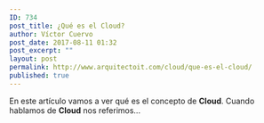 ```yaml
---
ID: 734
post_title: ¿Qué es el Cloud?
author: Víctor Cuervo
post_date: 2017-08-11 01:32
post_excerpt: ""
layout: post
permalink: http://www.arquitectoit.com/cloud/que-es-el-cloud/
published: true
---
```

En este artículo vamos a ver qué es el concepto de **Cloud**. Cuando hablamos de **Cloud** nos referimos...
